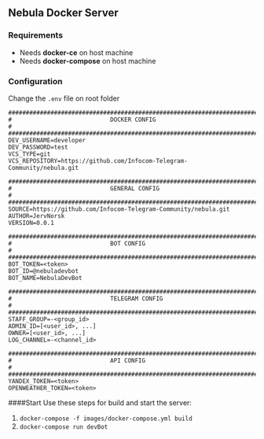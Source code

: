 Nebula Docker Server
---

### Requirements
* Needs __docker-ce__ on host machine
* Needs __docker-compose__ on host machine

### Configuration
Change the `.env` file on root folder

```properties
#########################################################################
#                            DOCKER CONFIG                              #
#########################################################################
DEV_USERNAME=developer
DEV_PASSWORD=test
VCS_TYPE=git
VCS_REPOSITORY=https://github.com/Infocom-Telegram-Community/nebula.git

#########################################################################
#                            GENERAL CONFIG                             #
#########################################################################
SOURCE=https://github.com/Infocom-Telegram-Community/nebula.git
AUTHOR=JervNorsk
VERSION=0.0.1

#########################################################################
#                            BOT CONFIG                                 #
#########################################################################
BOT_TOKEN=<token>
BOT_ID=@nebuladevbot
BOT_NAME=NebulaDevBot

#########################################################################
#                            TELEGRAM CONFIG                            #
#########################################################################
STAFF_GROUP=-<group_id>
ADMIN_ID=[<user_id>, ...]
OWNER=[<user_id>, ...]
LOG_CHANNEL=-<channel_id>

#########################################################################
#                            API CONFIG                                 #
#########################################################################
YANDEX_TOKEN=<token>
OPENWEATHER_TOKEN=<token>
```

####Start
Use these steps for build and start the server:
1. `docker-compose -f images/docker-compose.yml build`
1. `docker-compose run devBot`